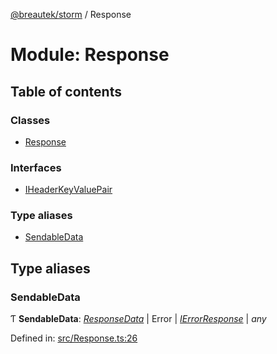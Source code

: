 [@breautek/storm](../README.md) / Response

# Module: Response

## Table of contents

### Classes

- [Response](../classes/response.response-1.md)

### Interfaces

- [IHeaderKeyValuePair](../interfaces/response.iheaderkeyvaluepair.md)

### Type aliases

- [SendableData](response.md#sendabledata)

## Type aliases

### SendableData

Ƭ **SendableData**: [*ResponseData*](../classes/responsedata.responsedata-1.md) \| Error \| [*IErrorResponse*](../interfaces/stormerror.ierrorresponse.md) \| *any*

Defined in: [src/Response.ts:26](https://github.com/breautek/storm/blob/af5cad8/src/Response.ts#L26)
